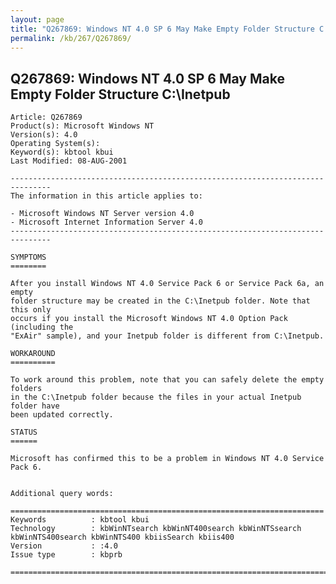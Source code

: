 ```yaml
---
layout: page
title: "Q267869: Windows NT 4.0 SP 6 May Make Empty Folder Structure C:&#92;Inetpub"
permalink: /kb/267/Q267869/
---
```


## Q267869: Windows NT 4.0 SP 6 May Make Empty Folder Structure C:&#92;Inetpub

	Article: Q267869
	Product(s): Microsoft Windows NT
	Version(s): 4.0
	Operating System(s): 
	Keyword(s): kbtool kbui
	Last Modified: 08-AUG-2001
	
	-------------------------------------------------------------------------------
	The information in this article applies to:
	
	- Microsoft Windows NT Server version 4.0 
	- Microsoft Internet Information Server 4.0 
	-------------------------------------------------------------------------------
	
	SYMPTOMS
	========
	
	After you install Windows NT 4.0 Service Pack 6 or Service Pack 6a, an empty
	folder structure may be created in the C:\Inetpub folder. Note that this only
	occurs if you install the Microsoft Windows NT 4.0 Option Pack (including the
	"ExAir" sample), and your Inetpub folder is different from C:\Inetpub.
	
	WORKAROUND
	==========
	
	To work around this problem, note that you can safely delete the empty folders
	in the C:\Inetpub folder because the files in your actual Inetpub folder have
	been updated correctly.
	
	STATUS
	======
	
	Microsoft has confirmed this to be a problem in Windows NT 4.0 Service Pack 6.
	
	
	Additional query words:
	
	======================================================================
	Keywords          : kbtool kbui 
	Technology        : kbWinNTsearch kbWinNT400search kbWinNTSsearch kbWinNTS400search kbWinNTS400 kbiisSearch kbiis400
	Version           : :4.0
	Issue type        : kbprb
	
	=============================================================================
	
